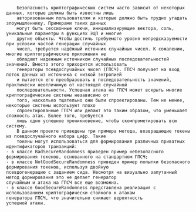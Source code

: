 		Безопасность криптографических систем часто зависит от некоторых данных, которые должны быть известны лишь 
		авторизованным пользователям и которые должно быть трудно угадать злоумышленнику. Примерами таких данных 
		могут быть сессионные ключи, инициализирующие вектора, соль, уникальные параметры в функциях ЭЦП и многие 
		другие объекты. Чтобы достичь требуемого уровня непредсказуемости при условии частой генерации случайных 
		чисел, требуется надёжный источник случайных чисел. К сожалению, многие криптографические приложения не 
		обладают надежным источником случайных последовательностей значений. Вместо этого приходится использовать 
		генераторы псевдослучайных чисел (ГПСЧ). ГПСЧ получает на вход поток данных из источника с низкой энтропией 
		и пытается его преобразовать в последовательность значений, практически неотличимую от настоящей случайной 
		последовательности. Успешная атака на ГПСЧ может вскрыть многие криптографические системы независимо от 
		того, насколько тщательно они были спроектированы. Тем не менее, некоторые системы используют плохо 
		спроектированные ГПСЧ или делают это таким образом, что уменьшает сложность атак. Более того, требуется 
		лишь одно успешное проникновение, чтобы скомпрометировать всю систему.
		В данном проекте приведены три примера метода, возвращающие токены из псевдослучайного набора цифр. Такие 
		токены могут использоваться для формирования различных приватных идентификаторов транзакций:
	- в классе BadSecureRandomness приведен пример небезопасного формирования токенов, основанного на стандартном ГПСЧ;
	- в классе NotGoodSecureRandomness приведен пример попытки безопасного формирования токенов, используя двойную 
	псевдогенерацию с заданием сида. Несмотря на визуально запутанный метод формирования это не делает генератор 
	случайным и атака на ГПСЧ все еще возможна.
	- в классе GoodSecureRandomness представлена реализация с использованием криптографически стойкого к атакам 
	генератора ГПСЧ, что значительно снижает вероятность
	успешной атаки.
